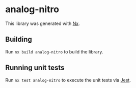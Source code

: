 # analog-nitro

This library was generated with [Nx](https://nx.dev).

## Building

Run `nx build analog-nitro` to build the library.

## Running unit tests

Run `nx test analog-nitro` to execute the unit tests via [Jest](https://jestjs.io).
